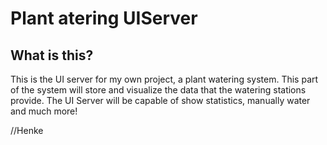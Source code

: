 # Plant atering UIServer

## What is this?

This is the UI server for my own project, a plant watering system. This part of the system will store and visualize the data that the watering stations provide. The UI Server will be capable of show statistics, manually water and much more!

//Henke
